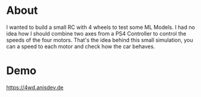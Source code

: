 # About
I wanted to build a small RC with 4 wheels to test some ML Models.
I had no idea how I should combine two axes from a PS4 Controller to control the speeds of the four motors.
That's the idea behind this small simulation, you can a speed to each motor and check how the car behaves.

# Demo
https://4wd.anisdev.de